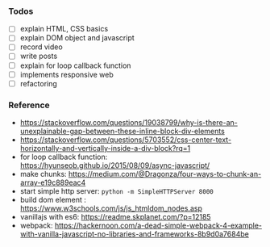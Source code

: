 ### Todos
- [ ] explain HTML, CSS basics
- [ ] explain DOM object and javascript
- [ ] record video
- [ ] write posts
- [ ] explain for loop callback function
- [ ] implements responsive web
- [ ] refactoring

### Reference
- https://stackoverflow.com/questions/19038799/why-is-there-an-unexplainable-gap-between-these-inline-block-div-elements
- https://stackoverflow.com/questions/5703552/css-center-text-horizontally-and-vertically-inside-a-div-block?rq=1
- for loop callback function: https://hyunseob.github.io/2015/08/09/async-javascript/
- make chunks: https://medium.com/@Dragonza/four-ways-to-chunk-an-array-e19c889eac4
- start simple http server: `python -m SimpleHTTPServer 8000`
- build dom element : https://www.w3schools.com/js/js_htmldom_nodes.asp
- vanillajs with es6: https://readme.skplanet.com/?p=12185
- webpack: https://hackernoon.com/a-dead-simple-webpack-4-example-with-vanilla-javascript-no-libraries-and-frameworks-8b9d0a7684be